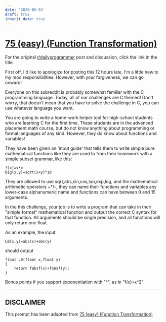 ```yaml
---
date: '2020-05-03'
draft: true
inherit_date: true
---
```


# [75 (easy) (Function Transformation)](https://www.reddit.com/r/dailyprogrammer/comments/wfhua/7122012_challenge_75_easy_function_transformation/)

For the original [r/dailyprogrammer](https://www.reddit.com/r/dailyprogrammer/) post and discussion, click the link in the title.

First off, I'd like to apologize for posting this 12 hours late, I'm a little new to my mod responsibilities.  However, with your forgiveness, we can go onward!

Everyone on this subreddit is probably somewhat familiar with the C programming language.
Today, all of our challenges are C themed!  Don't worry, that doesn't mean that you have to solve the challenge in C, you can use whatever language you want.

You are going to write a home-work helper tool for high-school students who are learning C for the first time.  These students are in the advanced placement math course,
but do not know anything about programming or formal languages of any kind.  However, they do know about functions and variables!  

They have been given an 'input guide' that tells them to write simple pure mathematical functions like they are used to from their homework with a simple subset grammar, like this:   


```
f(x)=x*x
big(x,y)=sqrt(x+y)*10
```
They are allowed to use
sqrt,abs,sin,cos,tan,exp,log, and the mathematical arithmetic operators +*/-, they can name their functions and variables any lower-case alphanumeric name and functions can have between 0 and 15 arguments.

In the this challenge, your job is to write a program that can take in their "simple format" mathematical function and output the correct C syntax for that function.  All arguments should
be single precision, and all functions will only return one float.

As an example, the input


```
L0(x,y)=abs(x)+abs(y)
```
should output


```
float L0(float x,float y)
{
    return fabsf(x)+fabsf(y);
}
```
Bonus points if you support exponentiation with "^", as in "f(x)=x^2"


----
## **DISCLAIMER**
This prompt has been adapted from [75 [easy] (Function Transformation)](https://www.reddit.com/r/dailyprogrammer/comments/wfhua/7122012_challenge_75_easy_function_transformation/
)
